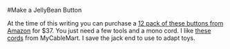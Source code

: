 #Make a JellyBean Button

At the time of this writing you can purchase a [12 pack of these buttons from Amazon](https://www.amazon.com/dp/B0BBT4QJFJ/) for $37. You just need a few tools and a mono cord. I like [these cords](https://www.mycablemart.com/store/cart.php?m=product_detail&p=5392) from MyCableMart. I save the jack end to use to adapt toys.
